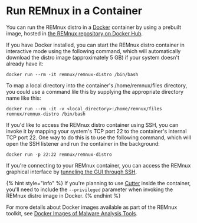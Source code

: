 # Run REMnux in a Container

You can run the REMnux distro in a [Docker](https://www.docker.com) container by using a prebuilt image, hosted in [the REMnux repository on Docker Hub](https://hub.docker.com/repository/docker/remnux/remnux-distro).

If you have Docker installed, you can start the REMnux distro container in interactive mode using the following command, which will automatically download the distro image \(approximately 5 GB\) if your system doesn't already have it:

```text
docker run --rm -it remnux/remnux-distro /bin/bash
```

To map a local directory into the container's /home/remnux/files directory, you could use a command lile this by supplying the appropriate directory name like this:

```text
docker run --rm -it -v <local_directory>:/home/remnux/files remnux/remnux-distro /bin/bash
```

If you'd like to access the REMnux distro container using SSH, you can invoke it by mapping your system's TCP port 22 to the container's internal TCP port 22. One way to do this is to use the following command, which will open the SSH listener and run the container in the background:

```text
docker run -p 22:22 remnux/remnux-distro
```

If you're connecting to your REMnux container, you can access the REMnux graphical interface by [tunneling the GUI through SSH](../tips/remnux-config-tips.md#gui-cloud-remnux).

{% hint style="info" %}
If you're planning to use [Cutter](../discover-the-tools/statically+analyze+code/general.md#cutter) inside the container, you'll need to include the `--privileged` parameter when invoking the REMnux distro image in Docker.
{% endhint %}

For more details about Docker images available as part of the REMnux toolkit, see [Docker Images of Malware Analysis Tools](../run-tools-in-containers/remnux-containers.md).

